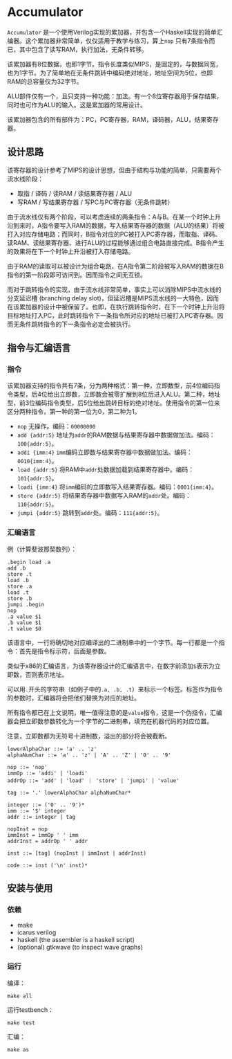 # Accumulator

`Accumulator` 是一个使用Verilog实现的累加器，并包含一个Haskell实现的简单汇编器。这个累加器非常简单，仅仅适用于教学与练习，算上`nop` 只有7条指令而已，其中包含了读写RAM，执行加法，无条件转移。

该累加器有8位数据，也即1字节。指令长度类似MIPS，是固定的，与数据同宽，也为1字节。为了简单地在无条件跳转中编码绝对地址，地址空间为5位，也即RAM的总容量仅为32字节。

ALU部件仅有一个，且只支持一种功能：加法。有一个8位寄存器用于保存结果，同时也可作为ALU的输入。这是累加器的常用设计。

该累加器包含的所有部件为：PC，PC寄存器，RAM，译码器，ALU，结果寄存器。

## 设计思路

该寄存器的设计参考了MIPS的设计思想，但由于结构与功能的简单，只需要两个流水线阶段：

- 取指 / 译码 / 读RAM / 读结果寄存器 / ALU
- 写RAM / 写结果寄存器 / 写PC与PC寄存器（无条件跳转）

由于流水线仅有两个阶段，可以考虑连续的两条指令：A与B。在某一个时钟上升沿到来时，A指令要写入RAM的数据，写入结果寄存器的数据（ALU的结果）将被打入对应存储电路；而同时，B指令对应的PC被打入PC寄存器，而取指、译码、读RAM、读结果寄存器、进行ALU的过程能够通过组合电路直接完成。B指令产生的效果将在下一个时钟上升沿被打入存储电路。

由于RAM的读取可以被设计为组合电路，在A指令第二阶段被写入RAM的数据在B指令的第一阶段即可访问到。因而指令之间无互锁。

而对于跳转指令的实现，由于流水线非常简单，事实上可以消除MIPS中流水线的分支延迟槽 (branching delay slot)，但延迟槽是MIPS流水线的一大特色，因而在该累加器的设计中被保留了。也即，在执行跳转指令时，在下一个时钟上升沿将目标地址打入PC，此时跳转指令下一条指令所对应的地址已被打入PC寄存器。因而无条件跳转指令的下一条指令必定会被执行。

## 指令与汇编语言

### 指令

该累加器支持的指令共有7条，分为两种格式：第一种，立即数型，前4位编码指令类型，后4位给出立即数，立即数会被零扩展到8位后进入ALU。第二种，地址型，前3位编码指令类型，后5位给出跳转目标的绝对地址。使用指令的第一位来区分两种指令，第一种的第一位为0，第二种为1。

- `nop` 无操作。编码：`00000000`
- `add {addr:5}` 地址为`addr`的RAM数据与结果寄存器中数据做加法。编码：`100{addr:5}`。
- `addi {imm:4}` `imm`编码立即数与结果寄存器中数据做加法。编码：`0010{imm:4}`。
- `load {addr:5}` 将RAM中`addr`处数据加载到结果寄存器中。编码：`101{addr:5}`。
- `loadi {imm:4}` 将`imm`编码的立即数写入结果寄存器。编码：`0001{imm:4}`。
- `store {addr:5}` 将结果寄存器中数据写入RAM的`addr`处。编码：`110{addr:5}`。
- `jumpi {addr:5}` 跳转到`addr`处。编码：`111{addr:5}`。

### 汇编语言

例（计算斐波那契数列）：

```
.begin load .a
add .b
store .t
load .b
store .a
load .t
store .b
jumpi .begin
nop
.a value $1
.b value $1
.t value $0
```

该语言中，一行将确切地对应编译出的二进制串中的一个字节。每一行都是一个指令：首先是指令标示符，后面是参数。

类似于x86的汇编语言，为该寄存器设计的汇编语言中，在数字前添加`$`表示为立即数，否则表示地址。

可以用`.`开头的字符串（如例子中的`.a, .b, .t`）来标示一个标签。标签作为指令的参数时，汇编器将会把他们替换为对应的地址。

所有指令都已在上文说明，唯一值得注意的是`value`指令，这是一个伪指令，汇编器会把立即数参数转化为一个字节的二进制串，填充在机器代码的对应位置。

注意，立即数都为无符号十进制数，溢出的部分将会被截断。

```
lowerAlphaChar ::= 'a' .. 'z' 
alphaNumChar ::= 'a' .. 'z' | 'A' .. 'Z' | '0' .. '9'

nop ::= 'nop'
immOp ::= 'addi' | 'loadi'
addrOp ::= 'add' | 'load' ｜ 'store' | 'jumpi' | 'value'

tag ::= '.' lowerAlphaChar alphaNumChar*

integer ::= ('0' .. '9')*
imm ::= '$' integer
addr ::= integer | tag

nopInst = nop
immInst = immOp ' ' imm
addrInst = addrOp ' ' addr

inst ::= [tag] (nopInst | immInst | addrInst)

code ::= inst ('\n' inst)*
```

## 安装与使用

### 依赖

- make
- icarus verilog
- haskell (the assembler is a haskell script)
- (optional) gtkwave (to inspect wave graphs)

### 运行

编译：
```
make all
```

运行testbench：
```
make test
```

汇编：
```
make as
```